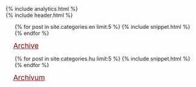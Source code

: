 ---
---
<html>
<head>
  <meta http-equiv="Content-Type" content="text/html; charset=utf-8"/>
  <link rel='stylesheet' href='/css/toc.css' type='text/css'/>
  <style type='text/css'>
    span.displaynone { display: none; }
  </style>
  {% include analytics.html %}
</head>
<body>

<div class='wrap handwriting'>
  {% include header.html %}

  <div class='column-wrap'>
    <ul class='toc'>
      {% for post in site.categories.en limit:5 %}
        {% include snippet.html %}
      {% endfor %}
    </ul>
    <a style='color: DarkRed; margin: 20px; font-size: 14pt' href='/en'>Archive</a>
  </div>
  <div class='column-wrap'>
    <ul class='toc handwriting'>
      {% for post in site.categories.hu limit:5 %}
        {% include snippet.html %}
      {% endfor %}
    </ul>
    <a style='color: DarkRed; margin: 20px; font-size: 14pt' href='/hu'>Archívum</a>
  </div>
</div>
<span class="displaynone">
  <a href="/gestalt">Schmideg Ádám, Gestalt-terapeuta, Budapest</a>
</span>
</body>
</html>
